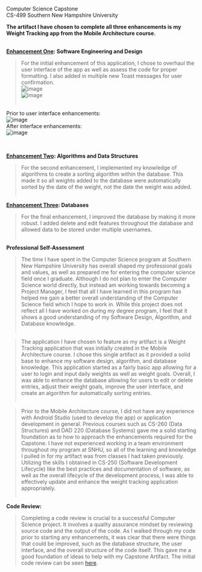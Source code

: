 Computer Science Capstone<br>
CS-499 Southern New Hampshire University

<b> The artifact I have chosen to complete all three enhancements is my Weight Tracking app from the Mobile Architecture course. <br><br></b>

<b>[Enhancement One](https://github.com/adls1028/capstone/tree/main/Enhancements%20and%20Narratives/Enhancement%20One%20-%20Software%20Design): Software Engineering and Design</b><br>
> For the initial enhancement of this application, I chose to overhaul the user interface of the app as well as assess the code for proper formatting. I also added in multiple new Toast messages for user confirmation. <br>
![image](https://github.com/user-attachments/assets/5fd4721e-abc5-4755-abad-b823b8c6f8a7)<br>
![image](https://github.com/user-attachments/assets/e7e7a404-0feb-428f-87e2-67e65d2f70ac)<br><br>

Prior to user interface enhancements:<br>
![image](https://github.com/user-attachments/assets/cdd6a9b1-8a98-4eaa-ade9-f20e7fc07540)<br>
After interface enhancements:<br>
![image](https://github.com/user-attachments/assets/42a395b2-98e9-4f0c-8729-7c5503d456e4)


<br>

<b>[Enhancement Two](https://github.com/adls1028/capstone/tree/main/Enhancements%20and%20Narratives/Enhancement%20Two%20-%20Algorithms): Algorithms and Data Structures</b><br>
> For the second enhancement, I implemented my knowledge of algorithms to create a sorting algorithm within the database. This made it so all weights added to the database were automatically sorted by the date of the weight, not the date the weight was added. <br><br>

<b>[Enhancement Three](https://github.com/adls1028/capstone/tree/main/Enhancements%20and%20Narratives/Enhancement%20Three%20-%20Databases): Databases</b><br>
> For the final enhancement, I improved the database by making it more robust. I added delete and edit features throughout the database and allowed data to be stored under multiple usernames.<br><br>

<b>Professional Self-Assessment</b><br>
> The time I have spent in the Computer Science program at Southern New Hampshire University has overall shaped my professional goals and values, as well as prepared me for entering the computer science field once I graduate. Although I do not plan to enter the Computer Science world directly, but instead am working towards becoming a Project Manager, I feel that all I have learned in this program has helped me gain a better overall understanding of the Computer Science field which I hope to work in. While this project does not reflect all I have worked on during my degree program, I feel that it shows a good understanding of my Software Design, Algorithm, and Database knowledge. <br><br>

> The application I have chosen to feature as my artifact is a Weight Tracking application that was initially created in the Mobile Architecture course. I chose this single artifact as it provided a solid base to enhance my software design, algorithm, and database knowledge. This application started as a fairly basic app allowing for a user to login and input daily weights as well as weight goals. Overall, I was able to enhance the database allowing for users to edit or delete entries, adjust their weight goals, improve the user interface, and create an algorithm for automatically sorting entries. <br><br>

> Prior to the Mobile Architecture course, I did not have any experience with Android Studio (used to develop the app) or application development in general. Previous courses such as CS-260 (Data Structures) and DAD 220 (Database Systems) gave me a solid starting foundation as to how to approach the enhancements required for the Capstone. I have not experienced working in a team environment throughout my program at SNHU, so all of the learning and knowledge I pulled in for my artifact was from classes I had taken previously. Utilizing the skills I obtained in CS-250 (Software Development Lifecycle) like the best practices and documentation of software, as well as the overall lifecycle of the development process, I was able to effectively update and enhance the weight tracking application appropriately.<br><br>

**Code Review:**
> Completing a code review is crucial to a successful Computer Science project. It involves a quality assurance mindset by reviewing source code and the output of the code. As I walked through my code prior to starting any enhancements, it was clear that there were things that could be improved, such as the database structure, the user interface, and the overall structure of the code itself. This gave me a good foundation of ideas to help with my Capstone Artifact. The initial code review can be seen [here](https://github.com/adls1028/capstone/blob/main/Initial%20Code%20review%20video.mp4).

